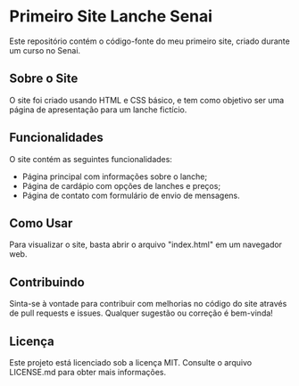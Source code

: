 # Primeiro Site Lanche Senai

Este repositório contém o código-fonte do meu primeiro site, criado durante um curso no Senai.

## Sobre o Site

O site foi criado usando HTML e CSS básico, e tem como objetivo ser uma página de apresentação para um lanche fictício.

## Funcionalidades

O site contém as seguintes funcionalidades:

- Página principal com informações sobre o lanche;
- Página de cardápio com opções de lanches e preços;
- Página de contato com formulário de envio de mensagens.

## Como Usar

Para visualizar o site, basta abrir o arquivo "index.html" em um navegador web.

## Contribuindo

Sinta-se à vontade para contribuir com melhorias no código do site através de pull requests e issues. Qualquer sugestão ou correção é bem-vinda!

## Licença

Este projeto está licenciado sob a licença MIT. Consulte o arquivo LICENSE.md para obter mais informações.
